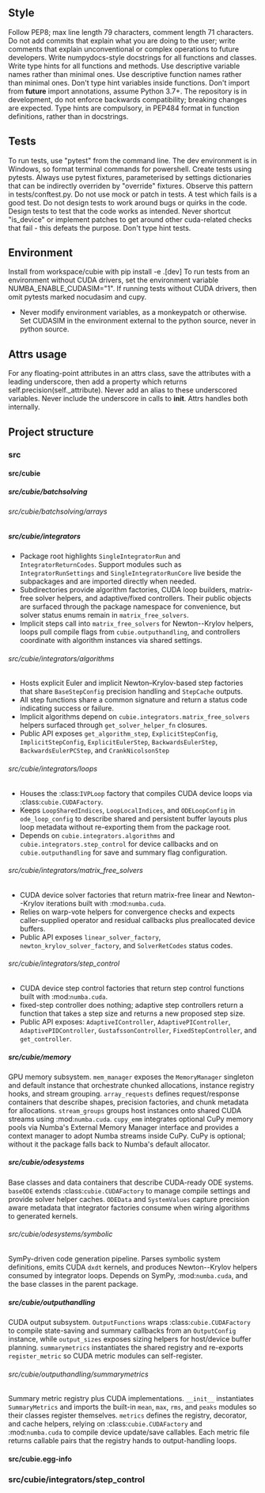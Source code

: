 ## Style
Follow PEP8; max line length 79 characters, comment length 71 characters. Do not add commits that explain what you are doing 
to the user; write comments that explain unconventional or complex operations to future developers. Write numpydocs-style
docstrings for all functions and classes. Write type hints for all functions and methods.
Use descriptive variable names rather than minimal ones.
Use descriptive function names rather than minimal ones.
Don't type hint variables inside functions.
Don't import from __future__ import annotations, assume Python 3.7+.
The repository is in development, do not enforce backwards compatibility; breaking changes are expected.
Type hints are compulsory, in PEP484 format in function definitions, rather than in docstrings.

## Tests
To run tests, use "pytest" from the command line. The dev environment is in Windows, so format terminal commands for powershell.
Create tests using pytests. Always use pytest fixtures, parameterised by settings dictionaries that can be indirectly overriden by "override" fixtures. Observe this pattern in tests/conftest.py.
Do not use mock or patch in tests.
A test which fails is a good test. Do not design tests to work around bugs or quirks in the code. Design tests to test 
that the code works as intended.
Never shortcut "is_device" or implement patches to get around other cuda-related checks that fail - this defeats the purpose.
Don't type hint tests.
## Environment
Install from workspace/cubie with pip install -e .[dev]
To run tests from an environment without CUDA drivers, set the environment variable NUMBA_ENABLE_CUDASIM="1".
If running tests without CUDA drivers, then omit pytests marked nocudasim and cupy.
- Never modify environment variables, as a monkeypatch or otherwise. Set CUDASIM in the environment external to the python source, never in python source.

## Attrs usage
For any floating-point attributes in an attrs class, save the attributes with a leading underscore, then add a property
which returns self.precision(self._attribute). Never add an alias to these underscored variables. Never include the underscore
in calls to __init__. Attrs handles both internally.

## Project structure

### src
#### src/cubie
##### src/cubie/batchsolving
###### src/cubie/batchsolving/arrays
##### src/cubie/integrators
- Package root highlights ``SingleIntegratorRun`` and
  ``IntegratorReturnCodes``. Support modules such as
  ``IntegratorRunSettings`` and ``SingleIntegratorRunCore`` live beside
  the subpackages and are imported directly when needed.
- Subdirectories provide algorithm factories, CUDA loop builders,
  matrix-free solver helpers, and adaptive/fixed controllers. Their public
  objects are surfaced through the package namespace for convenience, but
  solver status enums remain in ``matrix_free_solvers``.
- Implicit steps call into ``matrix_free_solvers`` for Newton--Krylov
  helpers, loops pull compile flags from ``cubie.outputhandling``, and
  controllers coordinate with algorithm instances via shared settings.
###### src/cubie/integrators/algorithms
- Hosts explicit Euler and implicit Newton–Krylov-based step factories that
  share ``BaseStepConfig`` precision handling and ``StepCache`` outputs.
- All step functions share a common signature and return a status code
  indicating success or failure.
- Implicit algorithms depend on ``cubie.integrators.matrix_free_solvers``
  helpers surfaced through ``get_solver_helper_fn`` closures.
- Public API exposes ``get_algorithm_step``, ``ExplicitStepConfig``,
  ``ImplicitStepConfig``, ``ExplicitEulerStep``, ``BackwardsEulerStep``,
  ``BackwardsEulerPCStep``, and ``CrankNicolsonStep``
###### src/cubie/integrators/loops
- Houses the :class:`IVPLoop` factory that compiles CUDA device loops via
  :class:`cubie.CUDAFactory`.
- Keeps ``LoopSharedIndices``, ``LoopLocalIndices``, and ``ODELoopConfig`` in
  ``ode_loop_config`` to describe shared and persistent buffer layouts plus
  loop metadata without re-exporting them from the package root.
- Depends on ``cubie.integrators.algorithms`` and
  ``cubie.integrators.step_control`` for device callbacks and on
  ``cubie.outputhandling`` for save and summary flag configuration.
###### src/cubie/integrators/matrix_free_solvers
- CUDA device solver factories that return matrix-free linear and
  Newton--Krylov iterations built with :mod:`numba.cuda`.
- Relies on warp-vote helpers for convergence checks and expects
  caller-supplied operator and residual callbacks plus preallocated
  device buffers.
- Public API exposes ``linear_solver_factory``,
  ``newton_krylov_solver_factory``, and ``SolverRetCodes`` status codes.

###### src/cubie/integrators/step_control
- CUDA device step control factories that return step control
  functions built with :mod:`numba.cuda`.
- fixed-step controller does nothing; adaptive step controllers return a 
  function that takes a step size and returns a new proposed step size.
- Public API exposes: ``AdaptiveIController``, ``AdaptivePIController``, ``AdaptivePIDController``,
  ``GustafssonController``, ``FixedStepController``, and ``get_controller``.
##### src/cubie/memory
GPU memory subsystem. ``mem_manager`` exposes the ``MemoryManager`` singleton
and default instance that orchestrate chunked allocations, instance registry
hooks, and stream grouping. ``array_requests`` defines request/response
containers that describe shapes, precision factories, and chunk metadata for
allocations. ``stream_groups`` groups host instances onto shared CUDA streams
using :mod:`numba.cuda`. ``cupy_emm`` integrates optional CuPy memory pools via
Numba's External Memory Manager interface and provides a context manager to
adopt Numba streams inside CuPy. CuPy is optional; without it the package falls
back to Numba's default allocator.
##### src/cubie/odesystems
Base classes and data containers that describe CUDA-ready ODE systems.
``baseODE`` extends :class:`cubie.CUDAFactory` to manage compile settings and
provide solver helper caches. ``ODEData`` and ``SystemValues`` capture precision
aware metadata that integrator factories consume when wiring algorithms to
generated kernels.
###### src/cubie/odesystems/symbolic
SymPy-driven code generation pipeline. Parses symbolic system definitions,
emits CUDA ``dxdt`` kernels, and produces Newton--Krylov helpers consumed by
integrator loops. Depends on SymPy, :mod:`numba.cuda`, and the base classes in
the parent package.
##### src/cubie/outputhandling
CUDA output subsystem. ``OutputFunctions`` wraps :class:`cubie.CUDAFactory` to
compile state-saving and summary callbacks from an ``OutputConfig`` instance,
while ``output_sizes`` exposes sizing helpers for host/device buffer planning.
``summarymetrics`` instantiates the shared registry and re-exports
``register_metric`` so CUDA metric modules can self-register.
###### src/cubie/outputhandling/summarymetrics
Summary metric registry plus CUDA implementations. ``__init__`` instantiates
``SummaryMetrics`` and imports the built-in ``mean``, ``max``, ``rms``, and
``peaks`` modules so their classes register themselves. ``metrics`` defines the
registry, decorator, and cache helpers, relying on :class:`cubie.CUDAFactory`
and :mod:`numba.cuda` to compile device update/save callables. Each metric file
returns callable pairs that the registry hands to output-handling loops.
#### src/cubie.egg-info


### src/cubie/integrators/step_control
